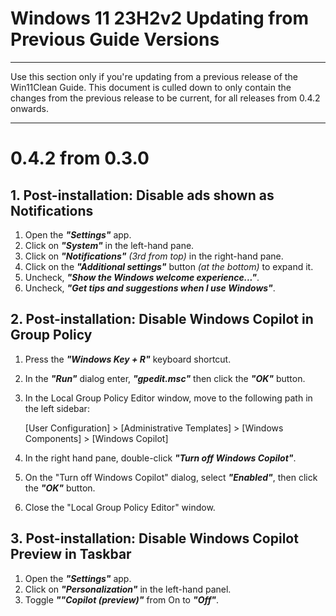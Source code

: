 # Windows 11 23H2v2 Updating from Previous Guide Versions

---
Use this section only if you're updating from a previous release of the Win11Clean Guide.  This document is culled down to only contain the changes from the previous release to be current, for all releases from 0.4.2 onwards.

---

# 0.4.2 from 0.3.0

## 1. Post-installation: Disable ads shown as Notifications
1. Open the ***"Settings"*** app.
2. Click on ***"System"*** in the left-hand pane.
3. Click on ***"Notifications"*** _(3rd from top)_ in the right-hand pane.
4. Click on the ***"Additional settings"*** button _(at the bottom)_ to expand it.
5. Uncheck, ***"Show the Windows welcome experience..."***.
7. Uncheck, ***"Get tips and suggestions when I use Windows"***.

## 2. Post-installation: Disable Windows Copilot in Group Policy

1. Press the ***"Windows Key + R"*** keyboard shortcut.
2. In the ***"Run"*** dialog enter, ***"gpedit.msc"*** then click the ***"OK"*** button.
3. In the Local Group Policy Editor window, move to the following path in the left sidebar:

   [User Configuration] > [Administrative Templates] > [Windows Components] > [Windows Copilot]

4. In the right hand pane, double-click ***"Turn off Windows Copilot"***.
5. On the "Turn off Windows Copilot" dialog, select ***"Enabled"***, then click the ***"OK"*** button.
6. Close the "Local Group Policy Editor" window.

## 3. Post-installation: Disable Windows Copilot Preview in Taskbar

1. Open the ***"Settings"*** app.
2. Click on ***"Personalization"*** in the left-hand panel.
3. Toggle ***""Copilot (preview)"*** from On to ***"Off"***.

